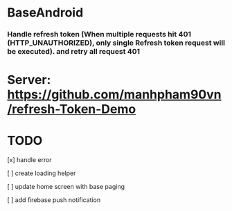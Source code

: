# BaseAndroid
### Handle refresh token (When multiple requests hit 401 (HTTP_UNAUTHORIZED), only single Refresh token request will be executed). and retry all request 401

# Server: https://github.com/manhpham90vn/refresh-Token-Demo

# TODO

[x] handle error 

[ ] create loading helper

[ ] update home screen with base paging

[ ] add firebase push notification
